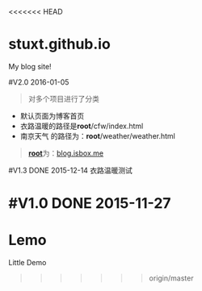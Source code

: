 <<<<<<< HEAD
# stuxt.github.io
My blog site!

#V2.0
2016-01-05
>对多个项目进行了分类

* 默认页面为博客首页
* 衣路温暖的路径是**root**/cfw/index.html
* 南京天气 的路径为：**root**/weather/weather.html

>[**root**](http://blog.isbox.me)为：[blog.isbox.me](http://blog.isbox.me)


#V1.3 DONE
 2015-12-14
衣路温暖测试

#V1.0 DONE
 2015-11-27
=======
# Lemo
Little Demo

>>>>>>> origin/master

